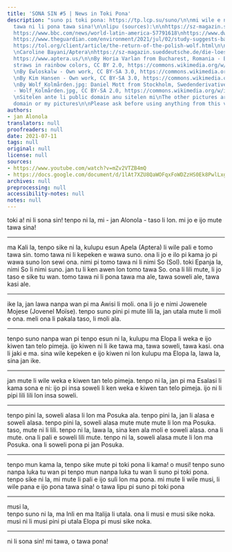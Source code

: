 ```yaml
---
title: 'SONA SIN #5 | News in Toki Pona'
description: "suno pi toki pona: https://tp.lcp.su/suno/\n\nmi wile e ni: sitelen
  tawa ni li pona tawa sina!\n\nlipu (sources):\n\nhttps://sz-magazin.sueddeutsche.de/die-loesung-fuer-alles/aptera-sol-90413\n
  https://www.bbc.com/news/world-latin-america-57791618\nhttps://www.dw.com/en/5-things-to-know-about-the-eu-single-use-plastics-ban/a-58109909\n
  https://www.theguardian.com/environment/2021/jul/02/study-suggests-bacteria-in-cows-stomach-can-break-down-plastic\n
  https://tol.org/client/article/the-return-of-the-polish-wolf.html\n\nsitelen: \n
  \nCaroline Bayani/Aptera\nhttps://sz-magazin.sueddeutsche.de/die-loesung-fuer-alles/aptera-sol-90413\n
  https://www.aptera.us/\n\nBy Horia Varlan from Bucharest, Romania - Eight drinking
  straws in rainbow colors, CC BY 2.0, https://commons.wikimedia.org/w/index.php?curid=45899088\n
  \nBy Ewloskalw - Own work, CC BY-SA 3.0, https://commons.wikimedia.org/w/index.php?curid=25924532\n
  \nBy Kim Hansen - Own work, CC BY-SA 3.0, https://commons.wikimedia.org/w/index.php?curid=7421277\n
  \nBy Wolf_Kolmården.jpg: Daniel Mott from Stockholm, Swedenderivative work: Mariomassone
  - Wolf_Kolmården.jpg, CC BY-SA 2.0, https://commons.wikimedia.org/w/index.php?curid=12423176\n
  \nSitelen ante li public domain anu sitelen mi\nThe other pictures are either public
  domain or my pictures\n\nPlease ask before using anything from this video, thanks!"
authors:
- jan Alonola
translators: null
proofreaders: null
date: 2021-07-11
tags: null
original: null
license: null
sources:
- https://www.youtube.com/watch?v=mZv2VTZB4mQ
- https://docs.google.com/document/d/1lAt7XZU8QaWOFqxFoWDZzHS0Ek8PwlLxgi1Ddju8KlM/edit
archives: null
preprocessing: null
accessibility-notes: null
notes: null
---
```


toki a! ni li sona sin! tenpo ni la, mi - jan Alonola - taso li lon. mi jo e ijo mute tawa sina!

---

<!-- https://sz-magazin.sueddeutsche.de/die-loesung-fuer-alles/aptera-sol-90413 -->

ma Kali la, tenpo sike ni la, kulupu esun Apela (Aptera) li wile pali e tomo tawa sin. tomo tawa ni li kepeken e wawa suno. ona li jo e ilo pi kama jo pi wawa suno lon sewi ona. nimi pi tomo tawa ni li nimi So (Sol). toki Epanja la, nimi So li nimi suno. jan tu li ken awen lon tomo tawa So. ona li lili mute, li jo taso e sike tu wan. tomo tawa ni li pona tawa ma ale, tawa soweli ale, tawa kasi ale.

---

<!-- https://www.bbc.com/news/world-latin-america-57791618 -->

ike la, jan lawa nanpa wan pi ma Awisi li moli. ona li jo e nimi Jowenele Mojese (Jovenel Moïse). tenpo suno pini pi mute lili la, jan utala mute li moli e ona. meli ona li pakala taso, li moli ala.

---

<!-- https://www.dw.com/en/5-things-to-know-about-the-eu-single-use-plastics-ban/a-58109909 -->

tenpo suno nanpa wan pi tenpo esun ni la, kulupu ma Elopa li weka e ijo kiwen tan telo pimeja. ijo kiwen ni li ike tawa ma, tawa soweli, tawa kasi. ona li jaki e ma. sina wile kepeken e ijo kiwen ni lon kulupu ma Elopa la, lawa la, sina jan ike.

---

<!-- https://www.theguardian.com/environment/2021/jul/02/study-suggests-bacteria-in-cows-stomach-can-break-down-plastic -->

jan mute li wile weka e kiwen tan telo pimeja. tenpo ni la, jan pi ma Esalasi li kama sona e ni: ijo pi insa soweli li ken weka e kiwen tan telo pimeja. ijo ni li pipi lili lili lon insa soweli.

---

<!-- https://tol.org/client/article/the-return-of-the-polish-wolf.html -->

tenpo pini la, soweli alasa li lon ma Posuka ala. tenpo pini la, jan li alasa e soweli alasa. tenpo pini la, soweli alasa mute mute mute li lon ma Posuka. taso, mute ni li lili. tenpo ni la, lawa la, sina ken ala moli e soweli alasa. ona li mute. ona li pali e soweli lili mute. tenpo ni la, soweli alasa mute li lon ma Posuka. ona li soweli pona pi jan Posuka.

---

<!-- suno pi toki pona -->

tenpo mun kama la, tenpo sike mute pi toki pona li kama! o musi!  tenpo suno nanpa luka tu wan pi tenpo mun nanpa luka tu wan li suno pi toki pona. tenpo sike ni la, mi mute li pali e ijo suli lon ma pona. mi mute li wile musi, li wile pana e ijo pona tawa sina! o tawa lipu pi suno pi toki pona

---

<!-- Sport -->

musi la,  
tenpo suno ni la, ma Inli en ma Italija li utala. ona li musi e musi sike noka. musi ni li musi pini pi utala Elopa pi musi sike noka.

---

ni li sona sin! mi tawa, o tawa pona!


